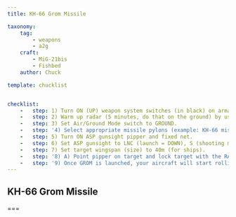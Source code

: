 ```yaml
---
title: KH-66 Grom Missile

taxonomy:
    tag:
        - weapons
        - a2g
    craft:
        - MiG-21bis
        - Fishbed
    author: Chuck

template: chucklist


checklist:
    -   step: 1) Turn ON (UP) weapon system switches (in black) on armament panel.
    -   step: 2) Warm up radar (5 minutes, do that on the ground) by using the radar mode switch to STANDBY (middle position). Then, set radar mode to ON (UP position), LOW ALT switch to middle position and LOCKED BEAM switch ON (UP).
    -   step: 3) Set Air/Ground Mode switch to GROUND.
    -   step: '4) Select appropriate missile pylons (example: KH-66 missiles on inner left and right pylons, select S-24 RKT pylons 1-2). NOTE: Select SR-24 RKT pylons for KH-66 GROM, not the IR-SAR pylons.'
    -   step: 5) Turn ON ASP gunsight pipper and fixed net.
    -   step: 6) Set ASP gunsight to LNC (launch = DOWN), S (shooting mode = UP), AUT (automatic = UP) and GYRO (ASP GYRO mode = DOWN).
    -   step: 7) Set target wingspan (size) to 40m (for ships).
    -   step: '8) A) Point pipper on target and lock target with the RADAR LOCK button. Reticle will remain fixed on target. Weapons Release when ready. <br />B) Alternative: Point pipper on target but don’t use the RADAR LOCK button. Weapons Release and move your nose so the pipper remains on target. Missile will follow your pipper: make sure you track your target. Useful for slow moving targets (or bombers!).'
    -   step: '9) Once GROM is launched, your aircraft will start rolling (the KH-66 is an anti-ship missile: it’s very heavy). GROM missiles are inaccurate, but sure pack a punch.'
---
```


## KH-66 Grom Missile

===


